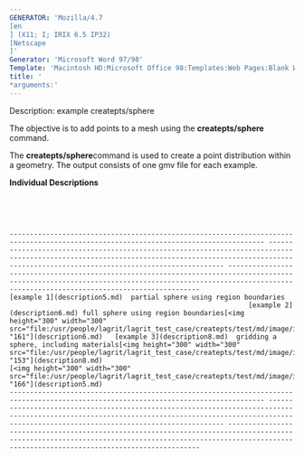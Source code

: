 ```yaml
---
GENERATOR: 'Mozilla/4.7 
[en
] (X11; I; IRIX 6.5 IP32) 
[Netscape
]'
Generator: 'Microsoft Word 97/98'
Template: 'Macintosh HD:Microsoft Office 98:Templates:Web Pages:Blank Web Page'
title: '
*arguments:'
---
```


 Description: example createpts/sphere

  The objective is to add points to a mesh using the
  **createpts/sphere** command.

  The **createpts/sphere**command is used to create a point
  distribution within a geometry. The output consists of one gmv file
  for each example.
 
  **Individual Descriptions**

   

   
 
    ------------------------------------------------------------------------------------------------------------------------------------- ------------------------------------------------------------------------------------------------------------------------------------------------------------------------------------------------------- -----------------------------------------------------------------------------------------------------------------------------------------------------------------------------------------------------------
    [example 1](description5.md)  partial sphere using region boundaries
                                                               [example 2](description6.md) full sphere using region boundaries[<img height="300" width="300" src="file:/usr/people/lagrit/lagrit_test_case/createpts/test/md/image/image6tn.gif">"171" "161"](description6.md)   [example 3](description8.md)  gridding a sphere, including materials[<img height="300" width="300" src="file:/usr/people/lagrit/lagrit_test_case/createpts/test/md/image/image8tn.gif">"156" "153"](description8.md)
    [<img height="300" width="300" src="file:/usr/people/lagrit/lagrit_test_case/createpts/test/md/image/image5tn.gif">"141" "166"](description5.md)                                                                                                                                                                                                           
    ------------------------------------------------------------------------------------------------------------------------------------- ------------------------------------------------------------------------------------------------------------------------------------------------------------------------------------------------------- -----------------------------------------------------------------------------------------------------------------------------------------------------------------------------------------------------------
 
